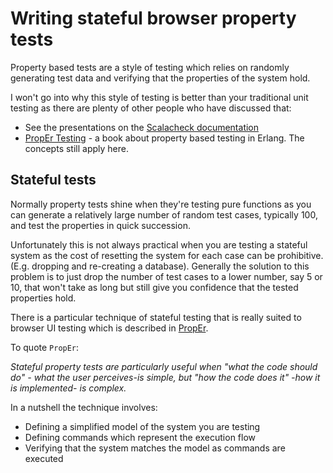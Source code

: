 # Writing stateful browser property tests

Property based tests are a style of testing which relies on randomly 
generating test data and verifying that the properties of the system hold. 

I won't go into why this style of testing is better than your traditional unit 
testing as there are plenty of other people who have discussed that:

* See the presentations on the [Scalacheck documentation](https://scalacheck.org/documentation.html)
* [PropEr Testing](https://propertesting.com/) - a book about property based testing in Erlang. The concepts still apply here.

## Stateful tests

Normally property tests shine when they're testing pure functions as you can generate 
a relatively large number of random test cases, typically 100, and test the properties in quick succession.

Unfortunately this is not always practical when you are testing a stateful system 
as the cost of resetting the system for each case can be prohibitive. 
(E.g. dropping and re-creating a database). Generally the solution to this problem is
to just drop the number of test cases to a lower number, say 5 or 10, that won't take as long but 
still give you confidence that the tested properties hold.

There is a particular technique of stateful testing that is really suited to browser UI testing 
which is described in [PropEr](https://propertesting.com/book_stateful_properties.html).

To quote `PropEr`:

*Stateful property tests are particularly useful when "what the code should do" - what 
the user perceives-is simple, but "how the code does it" -how it is implemented- is complex.*

In a nutshell the technique involves:

* Defining a simplified model of the system you are testing
* Defining commands which represent the execution flow
* Verifying that the system matches the model as commands are executed


